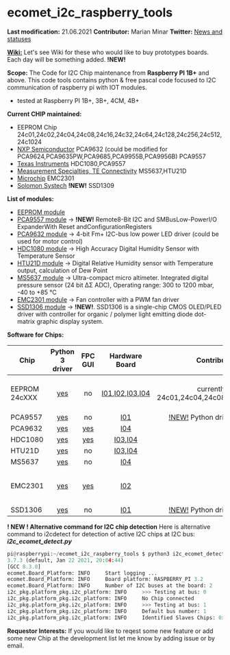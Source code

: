 # ecomet_i2c_raspberry_tools

**Last modification:** 21.06.2021
**Contributor:** Marian Minar
**Twitter:** [News and statuses](https://twitter.com/mminar7)

**[Wiki:](https://github.com/mamin27/ecomet_i2c_raspberry_tools/wiki)** Let's see Wiki for these who would like to buy prototypes boards. Each day will be something added. **!NEW!**

**Scope:**
The Code for I2C Chip maintenance from **Raspberry PI 1B+** and above. This code tools contains python & free pascal code focused to I2C communication of raspberry pi with IOT modules.
* tested at Raspberry PI 1B+, 3B+, 4CM, 4B+

**Current CHIP maintained:**
* EEPROM Chip
  24c01,24c02,24c04,24c08,24c16,24c32,24c64,24c128,24c256,24c512,24c1024
* [NXP Semiconductor](https://www.nxp.com/)
  PCA9632 (could be modified for PCA9624,PCA9635PW,PCA9685,PCA9955B,PCA9956B)
  PCA9557
* [Texas Instruments](https://www.ti.com/)
  HDC1080,PCA9557
* [Measurement Specialties, TE Connectivity](https://www.te.com/) MS5637,HTU21D
* [Microchip](https://ww1.microchip.com/downloads/en/DeviceDoc/2301.pdf) EMC2301
* [Solomon Systech](https://www.solomon-systech.com/) **!NEW!** SSD1309

**List of modules:**

* [EEPROM module](i2c_pkg/eeprom_pkg/documentation/eeprom_IIC.md)
* [PCA9557 module](i2c_pkg/pca9557_pkg/pca9557_python.IIC.md) -> **!NEW!** Remote8-Bit I2C and SMBusLow-PowerI/O ExpanderWith Reset andConfigurationRegisters
* [PCA9632 module](fpc/pca9632/pca9632_IIC.md) -> 4-bit Fm+ I2C-bus low power LED driver (could be used for motor control)
* [HDC1080 module](fpc/hdc1080/hdc1080_IIC.md) -> High Accuracy Digital Humidity Sensor with Temperature Sensor
* [HTU21D module](i2c_pkg/htu21_pkg/htu21_python_IIC.md) -> Digital Relative Humidity sensor with Temperature output, calculation of Dew Point
* [MS5637 module](i2c_pkg/ms5637_pkg/ms5637_python.IIC.md) ->  Ultra-compact micro altimeter. Integrated digital pressure sensor (24 bit ΔΣ ADC), Operating range: 300 to 1200 mbar, -40 to +85 °C
* [EMC2301 module](fpc/emc2301/emc2301_IIC.md) -> Fan controller with a PWM fan driver
* [SSD1306 module](i2c_pkg/ssd1306_pkg/ssd1306_python.IIC.md) -> **!NEW!**. SSD1306 is a single-chip CMOS OLED/PLED driver with controller for organic / polymer light emitting
diode dot-matrix graphic display system.

**Software for Chips:**

| Chip            | Python 3 driver | FPC GUI  | Hardware Board | Contributor Notes            | Planned work                   | Requestor Interests           |
| --------------- |:---------------:|:--------:|:--------------:|:----------------------------:|:------------------------------:|:-----------------------------:|
| EEPROM 24cXXX   |[yes](i2c_pkg/eeprom_pkg/documentation/eeprom_IIC.md)|    no    |[I01](https://github.com/mamin27/ecomet_i2c_raspberry_tools/wiki/_display_current_board),[I02](https://github.com/mamin27/ecomet_i2c_raspberry_tools/wiki/_fan_board),[I03](https://github.com/mamin27/ecomet_i2c_raspberry_tools/wiki/_temp_hmd_board),[I04](https://github.com/mamin27/ecomet_i2c_raspberry_tools/wiki/_temp_hmd_pressure_board)| currently tested at 24c01,24c04,24c08,24c16,24c32,24c64                  | prepared next chips for testing                      |                               |
| PCA9557         |[yes](i2c_pkg/pca9557_pkg/pca9557_python.IIC.md)|    no    |[I01](https://github.com/mamin27/ecomet_i2c_raspberry_tools/wiki/_display_current_board)|  [!NEW!](i2c_pkg/pca9557_pkg/pca9557_python.IIC.md) Python driver documentation |            |
| PCA9632         |[yes](i2c_pkg/pca9632_pkg/pca_9632_python_IIC.md)|[yes](fpc/pca9632/pca9632_IIC.md)|[I04](https://github.com/mamin27/ecomet_i2c_raspberry_tools/wiki/_temp_hmd_pressure_board)|                  |                               |                               |
| HDC1080         |[yes](i2c_pkg/hdc1080_pkg/hdc1080_python_IIC.md)|[yes](fpc/hdc1080/hdc1080_IIC.md)|[I03](https://github.com/mamin27/ecomet_i2c_raspberry_tools/wiki/_temp_hmd_board),[I04](https://github.com/mamin27/ecomet_i2c_raspberry_tools/wiki/_temp_hmd_pressure_board)|                  |    |                               |
| HTU21D          |[yes](i2c_pkg/htu21_pkg/htu21_python_IIC.md)|    no    |[I03](https://github.com/mamin27/ecomet_i2c_raspberry_tools/wiki/_temp_hmd_board),[I04](https://github.com/mamin27/ecomet_i2c_raspberry_tools/wiki/_temp_hmd_pressure_board)|                              |       |                               |
| MS5637          |[yes](i2c_pkg/ms5637_pkg/ms5637_python.IIC.md)|    no    |[I04](https://github.com/mamin27/ecomet_i2c_raspberry_tools/wiki/_temp_hmd_pressure_board)|                  |      |
| EMC2301         |[yes](i2c_pkg/emc2301_pkg/emc2301_python_IIC.md)|[yes](fpc/emc2301/emc2301_IIC.md)|[I02](https://github.com/mamin27/ecomet_i2c_raspberry_tools/wiki/_fan_board)|                  |    |  add EMC2302-05 chips in design                             |
| SSD1306         |[yes](i2c_pkg/ssd1306_pkg/ssd1306_python.IIC.md)|    no    |[I01](https://github.com/mamin27/ecomet_i2c_raspberry_tools/wiki/_display_current_board) |[!NEW!](i2c_pkg/ssd1306_pkg/ssd1306_python.IIC.md) Python driver documentation |     |
 
**! NEW ! Alternative command for I2C chip detection**
Here is alternative command to i2cdetect for detection of active I2C chips at I2C bus:
***i2c_ecomet_detect.py***

``` python
pi@raspberrypi:~/ecomet_i2c_raspberry_tools $ python3 i2c_ecomet_detect.py
3.7.3 (default, Jan 22 2021, 20:04:44)
[GCC 8.3.0]
ecomet.Board_Platform: INFO     Start logging ...
ecomet.Board_Platform: INFO     Board platform: RASPBERRY_PI 3.2
ecomet.Board_Platform: INFO     Number of I2C buses at the board: 2
i2c_pkg.platform_pkg.i2c_platform: INFO     >>> Testing at bus: 0
i2c_pkg.platform_pkg.i2c_platform: INFO     No Chip connected
i2c_pkg.platform_pkg.i2c_platform: INFO     >>> Testing at bus: 1
i2c_pkg.platform_pkg.i2c_platform: INFO     Default bus number: 1
i2c_pkg.platform_pkg.i2c_platform: INFO     Identified Slaves Chips: 0x2f:0x40:0x50:0x51:0x52:0x53:0x54:0x55:0x56:0x57:0x62:0x70:0x76
```
 
**Requestor Interests:**
If you would like to reqest some new feature or add some new Chip at the development list let me know by adding issue or by email.
